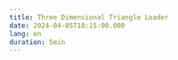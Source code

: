 ```yaml
---
title: Three Dimensional Triangle Loader
date: 2024-04-05T18:15:00.000
lang: en
duration: 5min
---
```


<MobinkakeiLoader />
